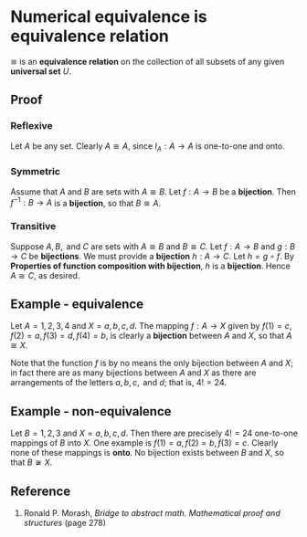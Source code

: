 # Numerical equivalence is equivalence relation

$\cong$ is an **equivalence relation** on the collection of all subsets of any given **universal set** $U$.

## Proof

### Reflexive

Let $A$ be any set. Clearly $A \cong A$, since $I_{A}: A \rightarrow A$ is one-to-one and onto.

### Symmetric

Assume that $A$ and $B$ are sets with $A \cong B$. Let $f: A \rightarrow B$ be a **bijection**. Then $f^{- 1}:B \rightarrow A$ is a **bijection**, so that $B \cong A$.

### Transitive

Suppose $A, B, \text{ and } C$ are sets with $A \cong B$ and $B \cong C$. Let $f: A \rightarrow B$ and $g: B \rightarrow C$ be **bijections**. We must provide a **bijection** $h: A \rightarrow C$. Let $h = g \circ f$. By **Properties of function composition with bijection**, $h$ is a **bijection**. Hence $A \cong C$, as desired.

## Example - equivalence

Let $A = {1, 2, 3, 4}$ and $X = {a, b, c, d}$. The mapping $f: A \rightarrow X$ given by $f(1) = c, f(2) = a, f(3) = d, f(4) = b$, is clearly a **bijection** between $A$ and $X$, so that $A \cong X$.

Note that the function $f$ is by no means the only bijection between $A$ and $X$; in fact there are as many bijections between $A$ and $X$ as there are arrangements of the letters $a, b, c, \text{ and } d$; that is, $4! = 24$.

## Example - non-equivalence

Let $B = {1, 2, 3}$ and $X = {a, b, c, d}$. Then there are precisely $4! = 24$ one-to-one mappings of $B$ into $X$. One example is $f(1) = a, f(2) = b, f(3) = c$. Clearly none of these mappings is **onto**. No bijection exists between $B$ and $X$, so that $B \not\cong X$.

## Reference

1. Ronald P. Morash, *Bridge to abstract math. Mathematical proof and structures* (page 278)
